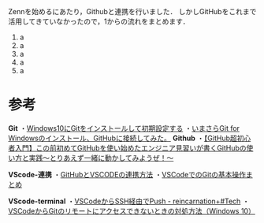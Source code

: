 
Zennを始めるにあたり，Githubと連携を行いました．
しかしGitHubをこれまで活用してきていなかったので，1からの流れをまとめます．

1. a
2. a
3. a
4. a
5. a

# 参考
**Git**
・[Windows10にGitをインストールして初期設定する](https://qiita.com/taketakekaho/items/75161e1273dca98cb4e1)
・[いまさらGit for Windowsのインストール、GitHubに接続してみた。](https://qiita.com/manabu-watanabe/items/ecf1b434baf305adaa00)
**Github**
・[【GitHub超初心者入門】この前初めてGitHubを使い始めたエンジニア見習いが書くGitHubの使い方と実践～とりあえず一緒に動かしてみようぜ！～](https://qiita.com/nnahito/items/565f8755e70c51532459)

**VScode-連携**
・[GitHubとVSCODEの連携方法](https://qiita.com/yu0313/items/4f95fc0b7e544c42e107)
・[VSCodeでのGitの基本操作まとめ](https://qiita.com/y-tsutsu/items/2ba96b16b220fb5913be)

**VScode-terminal**
・[VSCodeからSSH経由でPush - reincarnation+#Tech](https://reincarnation-plus.gitbook.io/project/other/push_github_ssh)
・[VSCodeからGitのリモートにアクセスできないときの対処方法（Windows 10）](https://qiita.com/y-tsutsu/items/ec984831e6c8262d3ff7)